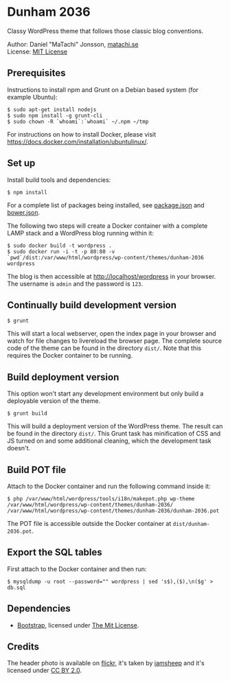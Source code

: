 # Dunham 2036

Classy WordPress theme that follows those classic blog conventions.

Author: Daniel "MaTachi" Jonsson, [matachi.se](http://matachi.se)  
License: [MIT License](LICENSE.md)

## Prerequisites

Instructions to install npm and Grunt on a Debian based system (for example
Ubuntu):

    $ sudo apt-get install nodejs
    $ sudo npm install -g grunt-cli
    $ sudo chown -R `whoami`:`whoami` ~/.npm ~/tmp

For instructions on how to install Docker, please visit
<https://docs.docker.com/installation/ubuntulinux/>.

## Set up

Install build tools and dependencies:

    $ npm install

For a complete list of packages being installed, see
[package.json](package.json) and [bower.json](bower.json).

The following two steps will create a Docker container with a complete LAMP
stack and a WordPress blog running within it:

    $ sudo docker build -t wordpress .
    $ sudo docker run -i -t -p 80:80 -v `pwd`/dist:/var/www/html/wordpress/wp-content/themes/dunham-2036 wordpress

The blog is then accessible at <http://localhost/wordpress> in your browser.
The username is `admin` and the password is `123`.

## Continually build development version

    $ grunt

This will start a local webserver, open the index page in your browser and
watch for file changes to livereload the browser page. The complete source code
of the theme can be found in the directory `dist/`. Note that this requires the
Docker container to be running.

## Build deployment version

This option won't start any development environment but only build a deployable
version of the theme.

    $ grunt build

This will build a deployment version of the WordPress theme. The result can be
found in the directory `dist/`. This Grunt task has minification of CSS and JS
turned on and some additional cleaning, which the development task doesn't.

## Build POT file

Attach to the Docker container and run the following command inside it:

    $ php /var/www/html/wordpress/tools/i18n/makepot.php wp-theme /var/www/html/wordpress/wp-content/themes/dunham-2036/ /var/www/html/wordpress/wp-content/themes/dunham-2036/dunham-2036.pot

The POT file is accessible outside the Docker container at
`dist/dunham-2036.pot`.

## Export the SQL tables

First attach to the Docker container and then run:

    $ mysqldump -u root --password="" wordpress | sed 's$),($),\n($g' > db.sql

## Dependencies

* [Bootstrap](http://getbootstrap.com/), licensed under [The Mit
  License](https://github.com/twbs/bootstrap/blob/master/LICENSE).

## Credits

The header photo is available on
[flickr](https://www.flickr.com/photos/iamsheep/13956131904/), it's taken by
[iamsheep](https://www.flickr.com/photos/iamsheep/) and it's licensed under [CC
BY 2.0](https://creativecommons.org/licenses/by/2.0/).
